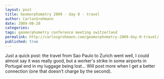 ```yaml
---
layout: post
title: Geomorphometry 2009 - day 0 - travel
author: CarlosGrohmann
date: 2009-08-28
categories: 
tags: geomorphometry conference meeting switzerland
permalink: http://carlosgrohmann.com/geomorphometry-2009-day-0-travel/
published: true
---
```



Just a quick post: the travel from Sao Paulo to Zurich went well, I could almost say it was really good, but a worker's strike in some airports in Portugal end in my luggage being lost... Will post more when I get a better connection (one that doesn't charge by the second).

